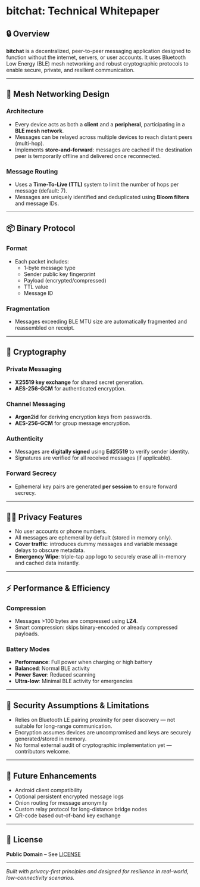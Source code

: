 
# bitchat: Technical Whitepaper

## 🔒 Overview

**bitchat** is a decentralized, peer-to-peer messaging application designed to function without the internet, servers, or user accounts. It uses Bluetooth Low Energy (BLE) mesh networking and robust cryptographic protocols to enable secure, private, and resilient communication.

---

## 📡 Mesh Networking Design

### Architecture
- Every device acts as both a **client** and a **peripheral**, participating in a **BLE mesh network**.
- Messages can be relayed across multiple devices to reach distant peers (multi-hop).
- Implements **store-and-forward**: messages are cached if the destination peer is temporarily offline and delivered once reconnected.

### Message Routing
- Uses a **Time-To-Live (TTL)** system to limit the number of hops per message (default: 7).
- Messages are uniquely identified and deduplicated using **Bloom filters** and message IDs.

---

## 📦 Binary Protocol

### Format
- Each packet includes:
  - 1-byte message type
  - Sender public key fingerprint
  - Payload (encrypted/compressed)
  - TTL value
  - Message ID

### Fragmentation
- Messages exceeding BLE MTU size are automatically fragmented and reassembled on receipt.

---

## 🔐 Cryptography

### Private Messaging
- **X25519 key exchange** for shared secret generation.
- **AES-256-GCM** for authenticated encryption.

### Channel Messaging
- **Argon2id** for deriving encryption keys from passwords.
- **AES-256-GCM** for group message encryption.

### Authenticity
- Messages are **digitally signed** using **Ed25519** to verify sender identity.
- Signatures are verified for all received messages (if applicable).

### Forward Secrecy
- Ephemeral key pairs are generated **per session** to ensure forward secrecy.

---

## 🕵️‍♀️ Privacy Features

- No user accounts or phone numbers.
- All messages are ephemeral by default (stored in memory only).
- **Cover traffic**: introduces dummy messages and variable message delays to obscure metadata.
- **Emergency Wipe**: triple-tap app logo to securely erase all in-memory and cached data instantly.

---

## ⚡ Performance & Efficiency

### Compression
- Messages >100 bytes are compressed using **LZ4**.
- Smart compression: skips binary-encoded or already compressed payloads.

### Battery Modes
- **Performance**: Full power when charging or high battery
- **Balanced**: Normal BLE activity
- **Power Saver**: Reduced scanning
- **Ultra-low**: Minimal BLE activity for emergencies

---

## 🧪 Security Assumptions & Limitations

- Relies on Bluetooth LE pairing proximity for peer discovery — not suitable for long-range communication.
- Encryption assumes devices are uncompromised and keys are securely generated/stored in memory.
- No formal external audit of cryptographic implementation yet — contributors welcome.

---

## 🚧 Future Enhancements

- Android client compatibility
- Optional persistent encrypted message logs
- Onion routing for message anonymity
- Custom relay protocol for long-distance bridge nodes
- QR-code based out-of-band key exchange

---

## 📄 License

**Public Domain** – See [LICENSE](LICENSE)

---

*Built with privacy-first principles and designed for resilience in real-world, low-connectivity scenarios.*
